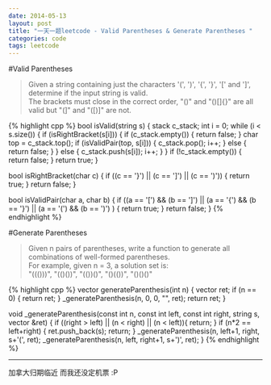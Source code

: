 ```yaml
---
date: 2014-05-13
layout: post
title: "一天一题leetcode - Valid Parentheses & Generate Parentheses "
categories: code
tags: leetcode
---
```


#Valid Parentheses
>Given a string containing just the characters '(', ')', '{', '}', '[' and ']', determine if the input string is valid.   
>The brackets must close in the correct order, "()" and "()[]{}" are all valid but "(]" and "([)]" are not.   
<!--more-->

{% highlight cpp %}
bool isValid(string s) {
    stack<char> c_stack;
    int i = 0;
    while (i < s.size()) {
        if (isRightBracket(s[i])) {
            if (c_stack.empty()) {
                return false;
            }
            char top = c_stack.top();
            if (isValidPair(top, s[i])) {
                c_stack.pop();
                i++;
            } else {
                return false;
            }
        } else {
            c_stack.push(s[i]);
            i++;
        }
    }
    if (!c_stack.empty()) {
        return false;
    }
    return true;
}

bool isRightBracket(char c) {
    if ((c == '}') || (c == ']') || (c == ')')) {
        return true;
    }
    return false;
}

bool isValidPair(char a, char b) {
    if ((a == '[') && (b == ']') ||
        (a == '{') && (b == '}') ||
        (a == '(') && (b == ')')
    ) {
            return true;
        }
    return false;
}
{% endhighlight %}

#Generate Parentheses
>Given n pairs of parentheses, write a function to generate all combinations of well-formed parentheses.   
>For example, given n = 3, a solution set is:   
>"((()))", "(()())", "(())()", "()(())", "()()()"   

{% highlight cpp %}
vector<string> generateParenthesis(int n) {
    vector<string> ret;
    if (n == 0) {
        return ret;
    }
    _generateParenthesis(n, 0, 0, "", ret);
    return ret;
}

void _generateParenthesis(const int n,
                          const int left, const int right,
                          string s, vector<string> &ret) {
    if ((right > left) ||
        (n < right) ||
        (n < left)){
        return;
    }
    if (n*2 == left+right) {
        ret.push_back(s);
        return;
    }
    _generateParenthesis(n, left+1, right, s+'(', ret);
    _generateParenthesis(n, left, right+1, s+')', ret);
}
{% endhighlight %}

---
加拿大归期临近 而我还没定机票 :P